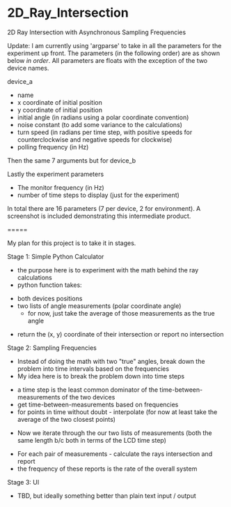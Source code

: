 # 2D_Ray_Intersection
2D Ray Intersection with Asynchronous Sampling Frequencies


Update: I am currently using 'argparse' to take in all the parameters for the experiment up front. The parameters (in the following order) are as shown below *in order*. All parameters are floats with the exception of the two device names.

device_a
 - name
 - x coordinate of initial position
 - y coordinate of initial position
 - initial angle (in radians using a polar coordinate convention)
 - noise constant (to add some variance to the calculations)
 - turn speed (in radians per time step, with positive speeds for counterclockwise and negative speeds for clockwise)
 - polling frequency (in Hz)
 
 Then the same 7 arguments but for device_b 
 
 Lastly the experiment parameters
  - The monitor frequency (in Hz)
  - number of time steps to display (just for the experiment)
  
In total there are 16 parameters (7 per device, 2 for environment). A screenshot is included demonstrating this intermediate product.


=====

My plan for this project is to take it in stages.



Stage 1: Simple Python Calculator
 * the purpose here is to experiment with the math behind the ray calculations
 * python function takes:
  - both devices positions
  - two lists of angle measurements (polar coordinate angle)
    * for now, just take the average of those measurements as the true angle
 * return the (x, y) coordinate of their intersection or report no intersection
 
 
 
Stage 2: Sampling Frequencies
  * Instead of doing the math with two "true" angles, break down the problem into time intervals based on the frequencies
  * My idea here is to break the problem down into time steps
   - a time step is the least common dominator of the time-between-measurements of the two devices
   - get time-between-measurements based on frequencies
   - for points in time without doubt - interpolate (for now at least take the average of the two closest points)
  * Now we iterate through the our two lists of measurements (both the same length b/c both in terms of the LCD time step)
   - For each pair of measurements - calculate the rays intersection and report
   - the frequency of these reports is the rate of the overall system
   
Stage 3: UI
  * TBD, but ideally something better than plain text input / output
